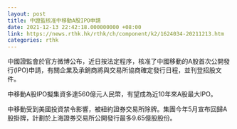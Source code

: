 ```yaml
---
layout: post
title: 中證監核准中移動A股IPO申請
date: 2021-12-13 22:42:18.000000000 +08:00
link: https://news.rthk.hk/rthk/ch/component/k2/1624034-20211213.htm
categories: rthk
---
```


中國證監會於官方微博公布，近日按法定程序，核准了中國移動的A股首次公開發行(IPO)申請，有關企業及承銷商將與交易所協商確定發行日程，並刊登招股文件。

中移動A股IPO擬集資多達560億元人民幣，有望成為近10年來A股最大IPO。

中移動受到美國投資禁令影響，被紐約證券交易所除牌。集團今年5月宣布回歸A股掛牌，計劃於上海證券交易所公開發行最多9.65億股股份。
